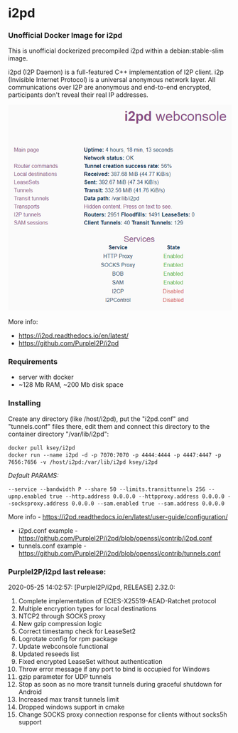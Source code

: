 # i2pd
### Unofficial Docker Image for i2pd
This is unofficial dockerized precompiled i2pd within a debian:stable-slim image.

i2pd (I2P Daemon) is a full-featured C++ implementation of I2P client. i2p (Invisible Internet Protocol) is a universal anonymous network layer. All communications over I2P are anonymous and end-to-end encrypted, participants don't reveal their real IP addresses.

![i2pd](https://raw.githubusercontent.com/MrKsey/i2pd/master/i2pd.PNG)

More info:
- https://i2pd.readthedocs.io/en/latest/
- https://github.com/PurpleI2P/i2pd

### Requirements

* server with docker
* ~128 Mb RAM, ~200 Mb disk space 

### Installing

Create any directory (like /host/i2pd), put the "i2pd.conf" and "tunnels.conf" files there, edit them and connect this directory to the container directory "/var/lib/i2pd":
```
docker pull ksey/i2pd
docker run --name i2pd -d -p 7070:7070 -p 4444:4444 -p 4447:4447 -p 7656:7656 -v /host/i2pd:/var/lib/i2pd ksey/i2pd
```

*Default PARAMS:*
```
--service --bandwidth P --share 50 --limits.transittunnels 256 --upnp.enabled true --http.address 0.0.0.0 --httpproxy.address 0.0.0.0 --socksproxy.address 0.0.0.0 --sam.enabled true --sam.address 0.0.0.0
```
More info - https://i2pd.readthedocs.io/en/latest/user-guide/configuration/

* i2pd.conf example - https://github.com/PurpleI2P/i2pd/blob/openssl/contrib/i2pd.conf 
* tunnels.conf example - https://github.com/PurpleI2P/i2pd/blob/openssl/contrib/tunnels.conf


























### PurpleI2P/i2pd last release:
2020-05-25 14:02:57: [PurpleI2P/i2pd, RELEASE] 2.32.0:

1. Complete implementation of ECIES-X25519-AEAD-Ratchet protocol
2. Multiple encryption types for local destinations
3. NTCP2 through SOCKS proxy
4. New gzip compression logic
5. Correct timestamp check for LeaseSet2
6. Logrotate config for rpm package
7. Update webconsole functional
8. Updated reseeds list
9. Fixed  encrypted LeaseSet without authentication
10. Throw error message if any port to bind is occupied for Windows
11. gzip parameter for UDP tunnels
12. Stop as soon as no more transit tunnels during graceful shutdown for Android
13. Increased max transit tunnels limit
14. Dropped windows support in cmake
15. Change SOCKS proxy connection response for clients without socks5h support
